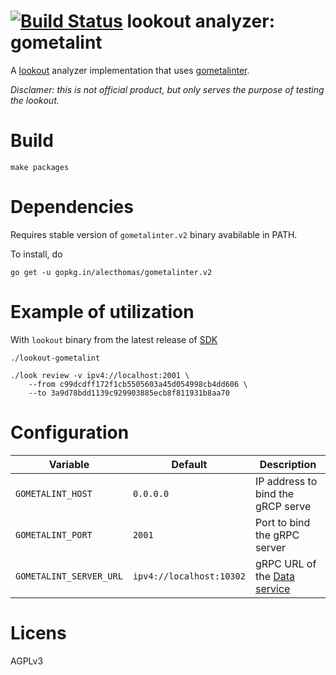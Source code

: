 # [![Build Status](https://travis-ci.org/bzz/lookout-gometalint-analyzer.svg)](https://travis-ci.org/bzz/lookout-gometalint-analyzer) lookout analyzer: gometalint

A [lookout](https://github.com/src-d/lookout/) analyzer implementation that uses [gometalinter](https://github.com/alecthomas/gometalinter).

_Disclamer: this is not official product, but only serves the purpose of testing the lookout._


# Build

```
make packages
```

# Dependencies

Requires stable version of `gometalinter.v2` binary avabilable in PATH.

To install, do
```
go get -u gopkg.in/alecthomas/gometalinter.v2
```

# Example of utilization

With `lookout` binary from the latest release of [SDK](https://github.com/src-d/lookout/releases)

```
./lookout-gometalint

./look review -v ipv4://localhost:2001 \
    --from c99dcdff172f1cb5505603a45d054998cb4dd606 \
    --to 3a9d78bdd1139c929903885ecb8f811931b8aa70
```

# Configuration

| Variable | Default | Description |
| -- | -- | -- |
| `GOMETALINT_HOST` | `0.0.0.0` | IP address to bind the gRCP serve |
| `GOMETALINT_PORT` | `2001` | Port to bind the gRPC server |
| `GOMETALINT_SERVER_URL` | `ipv4://localhost:10302` | gRPC URL of the [Data service](https://github.com/src-d/lookout/tree/master/docs#components)


# Licens

AGPLv3
